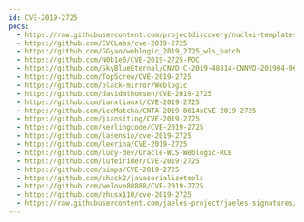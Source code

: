```yaml
---
id: CVE-2019-2725
pocs:
  - https://raw.githubusercontent.com/projectdiscovery/nuclei-templates/master/cves/2019/CVE-2019-2725.yaml
  - https://github.com/CVCLabs/cve-2019-2725
  - https://github.com/GGyao/weblogic_2019_2725_wls_batch
  - https://github.com/N0b1e6/CVE-2019-2725-POC
  - https://github.com/SkyBlueEternal/CNVD-C-2019-48814-CNNVD-201904-961
  - https://github.com/TopScrew/CVE-2019-2725
  - https://github.com/black-mirror/Weblogic
  - https://github.com/davidmthomsen/CVE-2019-2725
  - https://github.com/ianxtianxt/CVE-2019-2725
  - https://github.com/iceMatcha/CNTA-2019-0014xCVE-2019-2725
  - https://github.com/jiansiting/CVE-2019-2725
  - https://github.com/kerlingcode/CVE-2019-2725
  - https://github.com/lasensio/cve-2019-2725
  - https://github.com/leerina/CVE-2019-2725
  - https://github.com/ludy-dev/Oracle-WLS-Weblogic-RCE
  - https://github.com/lufeirider/CVE-2019-2725
  - https://github.com/pimps/CVE-2019-2725
  - https://github.com/shack2/javaserializetools
  - https://github.com/welove88888/CVE-2019-2725
  - https://github.com/zhusx110/cve-2019-2725
  - https://raw.githubusercontent.com/jaeles-project/jaeles-signatures/master/cves/oracle-weblogic-rce-cve-2019-2725.yaml  - https://www.exploit-db.com/raw/46780
---
```

